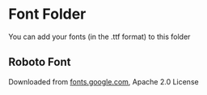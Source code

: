 # Font Folder
You can add your fonts (in the .ttf format) to this folder

## Roboto Font
Downloaded from [fonts.google.com](https://fonts.google.com/specimen/Roboto), Apache 2.0 License


